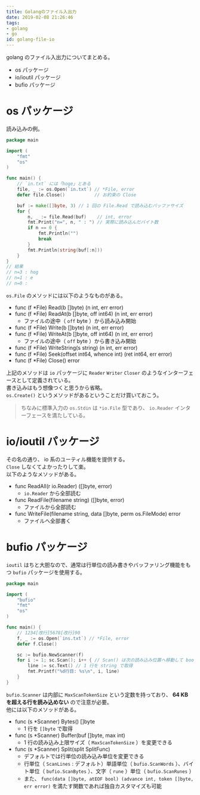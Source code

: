 ```yaml
---
title: Golangのファイル入出力
date: 2019-02-08 21:26:46
tags:
- golang
- go
id: golang-file-io
---
```


golang のファイル入出力についてまとめる。

- os パッケージ
- io/ioutil パッケージ
- bufio パッケージ

<!-- more -->

# os パッケージ

読み込みの例。

```go
package main

import (
	"fmt"
	"os"
)

func main() {
	// `in.txt` には「hoge」とある
	file, _ := os.Open(`in.txt`) // *File, error
	defer file.Close()           // お約束の Close

	buf := make([]byte, 3) // 1 回の File.Read で読み込むバッファサイズ
	for {
		n, _ := file.Read(buf)    // int, error
		fmt.Print("n=", n, " : ") // 実際に読み込んだバイト数
		if n == 0 {
			fmt.Println("")
			break
		}
		fmt.Println(string(buf[:n]))
	}
}
// 結果
// n=3 : hog
// n=1 : e
// n=0 : 
```

`os.File` のメソッドには以下のようなものがある。

- func (f *File) Read(b []byte) (n int, err error)
- func (f *File) ReadAt(b []byte, off int64) (n int, err error)
    - ファイルの途中（ `off` byte ）から読み込み開始
- func (f *File) Write(b []byte) (n int, err error)
- func (f *File) WriteAt(b []byte, off int64) (n int, err error)
    - ファイルの途中（ `off` byte ）から書き込み開始
- func (f *File) WriteString(s string) (n int, err error)
- func (f *File) Seek(offset int64, whence int) (ret int64, err error)
- func (f *File) Close() error

上記のメソッドは `io` パッケージに `Reader` `Writer` `Closer` のようなインターフェースとして定義されている。  
書き込みはもう想像つくと思うから省略。  
`os.Create()` というメソッドがあるということだけ買いておこう。

> ちなみに標準入力の `os.Stdin` は `*io.File` 型であり、 `io.Reader` インターフェースを満たしている。

# io/ioutil パッケージ

その名の通り、 io 系のユーティル機能を提供する。  
`Close` しなくてよかったりして楽。  
以下のようなメソッドがある。

- func ReadAll(r io.Reader) ([]byte, error)
    - `io.Reader` から全部読む
- func ReadFile(filename string) ([]byte, error)
    - ファイルから全部読む
- func WriteFile(filename string, data []byte, perm os.FileMode) error
    - ファイルへ全部書く

# bufio パッケージ

`ioutil` はちと大胆なので、通常は行単位の読み書きやバッファリング機能をもつ `bufio` パッケージを使用する。

```go
package main

import (
	"bufio"
	"fmt"
	"os"
)

func main() {
	// 1234[改行]5678[改行]90
	f, _ := os.Open(`ins.txt`) // *File, error
	defer f.Close()

	sc := bufio.NewScanner(f)
	for i := 1; sc.Scan(); i++ { // Scan() は次の読み込み位置へ移動して bool （次読める、読めない）を返す
		line := sc.Text() // 1 行を string で取得
		fmt.Printf("%d行目: %s\n", i, line)
	}
}
```

`bufio.Scanner` は内部に `MaxScanTokenSize` という定数を持っており、 **64 KB を超える行を読み込めない** ので注意が必要。  
他には以下のメソッドがある。

- func (s *Scanner) Bytes() []byte
    - 1 行を `[]byte` で取得
- func (s *Scanner) Buffer(buf []byte, max int)
    - 1 行の読み込み上限サイズ（ `MaxScanTokenSize` ）を変更できる
- func (s *Scanner) Split(split SplitFunc)
    - デフォルトでは行単位の読み込み単位を変更できる
    - 行単位（ `ScanLines` : デフォルト）単語単位（ `bufio.ScanWords` ）、バイト単位（ `bufio.ScanBytes` ）、文字（ `rune` ）単位（ `bufio.ScanRunes` ）
    - また、 `func(data []byte, atEOF bool) (advance int, token []byte, err error)` を満たす関数であれば独自カスタマイズも可能